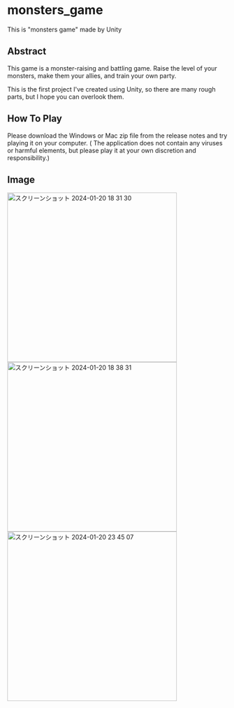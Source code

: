 # monsters_game
This is "monsters  game" made by Unity

## Abstract
This game is a monster-raising and battling game. 
Raise the level of your monsters, make them your allies, and train your own party. 

This is the first project I've created using Unity, so there are many rough parts, but I hope you can overlook them.

## How To Play

Please download the Windows or Mac zip file from the release notes and try playing it on your computer.
(
The application does not contain any viruses or harmful elements, but please play it at your own discretion and responsibility.)

## Image
<img width="388" alt="スクリーンショット 2024-01-20 18 31 30" src="https://github.com/takumi-333/monsters_game/assets/73085571/93068311-257c-4911-b404-0c2d80d41191">
<img width="388" alt="スクリーンショット 2024-01-20 18 38 31" src="https://github.com/takumi-333/monsters_game/assets/73085571/6eeb60a4-c8cd-45fc-80cd-be6e7e68d338">
<img width="388" alt="スクリーンショット 2024-01-20 23 45 07" src="https://github.com/takumi-333/monsters_game/assets/73085571/88e19c40-e199-453a-b1ba-37186a9954f9">

